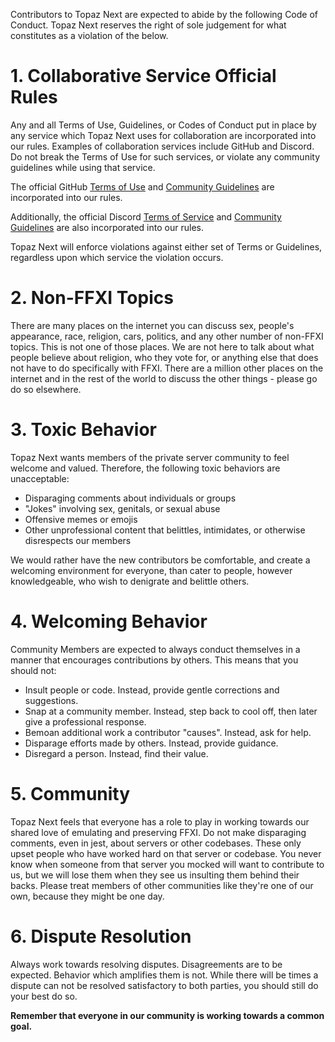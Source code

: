 Contributors to Topaz Next are expected to abide by the following Code of Conduct. Topaz Next reserves the right of sole judgement for what constitutes as a violation of the below.

# 1. Collaborative Service Official Rules
Any and all Terms of Use, Guidelines, or Codes of Conduct put in place by any service which Topaz Next uses for collaboration are incorporated into our rules. Examples of collaboration services include GitHub and Discord. Do not break the Terms of Use for such services, or violate any community guidelines while using that service.

The official GitHub [Terms of Use](https://help.github.com/en/github/site-policy/github-terms-of-service) and [Community Guidelines](https://help.github.com/en/github/site-policy/github-community-guidelines) are incorporated into our rules.

Additionally, the official Discord [Terms of Service](https://discord.com/terms) and [Community Guidelines](https://discord.com/guidelines) are also incorporated into our rules.

Topaz Next will enforce violations against either set of Terms or Guidelines, regardless upon which service the violation occurs. 

# 2. Non-FFXI Topics
There are many places on the internet you can discuss sex, people's appearance, race, religion, cars, politics, and any other number of non-FFXI topics. This is not one of those places. We are not here to talk about what people believe about religion, who they vote for, or anything else that does not have to do specifically with FFXI. There are a million other places on the internet and in the rest of the world to discuss the other things - please go do so elsewhere.

# 3. Toxic Behavior
Topaz Next wants members of the private server community to feel welcome and valued. Therefore, the following toxic behaviors are unacceptable:

- Disparaging comments about individuals or groups
- "Jokes" involving sex, genitals, or sexual abuse
- Offensive memes or emojis
- Other unprofessional content that belittles, intimidates, or otherwise disrespects our members

We would rather have the new contributors be comfortable, and create a welcoming environment for everyone, than cater to people, however knowledgeable, who wish to denigrate and belittle others.

# 4. Welcoming Behavior
Community Members are expected to always conduct themselves in a manner that encourages contributions by others. This means that you should not:

- Insult people or code. Instead, provide gentle corrections and suggestions.
- Snap at a community member. Instead, step back to cool off, then later give a professional response.
- Bemoan additional work a contributor "causes". Instead, ask for help.
- Disparage efforts made by others. Instead, provide guidance.
- Disregard a person. Instead, find their value.

# 5. Community
Topaz Next feels that everyone has a role to play in working towards our shared love of emulating and preserving FFXI. Do not make disparaging comments, even in jest, about servers or other codebases. These only upset people who have worked hard on that server or codebase. You never know when someone from that server you mocked will want to contribute to us, but we will lose them when they see us insulting them behind their backs. Please treat members of other communities like they're one of our own, because they might be one day.

# 6. Dispute Resolution
Always work towards resolving disputes. Disagreements are to be expected. Behavior which amplifies them is not. While there will be times a dispute can not be resolved satisfactory to both parties, you should still do your best do so.

**Remember that everyone in our community is working towards a common goal.**